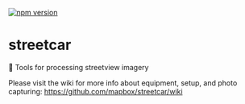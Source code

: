 [![npm version](https://badge.fury.io/js/%40mapbox%2Fstreetcar.svg)](https://badge.fury.io/js/%40mapbox%2Fstreetcar)

# streetcar

:trolleybus: Tools for processing streetview imagery

Please visit the wiki for more info about equipment, setup, and photo capturing:
https://github.com/mapbox/streetcar/wiki
